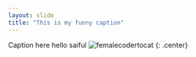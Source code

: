 ```yaml
---
layout: slide
title: "This is my funny caption"
---
```


Caption here
hello saiful
![femalecodertocat](https://octodex.github.com/filmtocats/)
{: .center}

